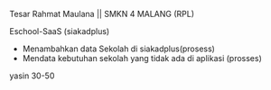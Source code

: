 
Tesar Rahmat Maulana || SMKN 4 MALANG (RPL)

Eschool-SaaS (siakadplus)

- Menambahkan data Sekolah di siakadplus(prosess)
- Mendata kebutuhan sekolah yang tidak ada di aplikasi (prosses)

yasin 30-50